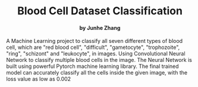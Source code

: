 <h1 style="text-align:center">Blood Cell Dataset Classification</h1>
<h4 style="text-align:center">by Junhe Zhang</h4>

A Machine Learning project to classify all seven different types of blood cell, which are "red blood cell", "difficult", "gametocyte", "trophozoite", "ring", "schizont" and "leukocyte", in images. Using Convolutional Neural Network to classify multiple blood cells in the image. The Neural Network is built using powerful Pytorch machine learning library. The final trained model can accurately classify all the cells inside the given image, with the loss value as low as 0.002  
